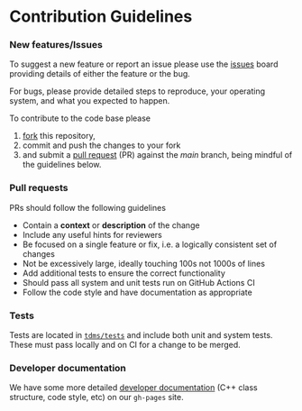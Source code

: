 # Contribution Guidelines

### New features/Issues

To suggest a new feature or report an issue please use the 
[issues](https://github.com/UCL/TDMS/issues) board providing details of either 
the feature or the bug.

For bugs, please provide detailed steps to reproduce, your operating system, and what you expected to happen.

To contribute to the code base please
1. [fork](https://docs.github.com/en/get-started/quickstart/fork-a-repo)
this repository,
2. commit and push the changes to your fork
3. and submit a [pull request](https://docs.github.com/en/pull-requests/collaborating-with-pull-requests/proposing-changes-to-your-work-with-pull-requests/creating-a-pull-request) (PR) against the _main_ branch, being mindful of the guidelines below.

### Pull requests

PRs should follow the following guidelines

- Contain a **context** or **description** of the change
- Include any useful hints for reviewers
- Be focused on a single feature or fix, i.e. a logically consistent set of changes
- Not be excessively large, ideally touching 100s not 1000s of lines
- Add additional tests to ensure the correct functionality
- Should pass all system and unit tests run on GitHub Actions CI
- Follow the code style and have documentation as appropriate

### Tests

Tests are located in [`tdms/tests`](./tdms/tests) and include both unit and system tests. These
must pass locally and on CI for a change to be merged.

### Developer documentation

We have some more detailed [developer documentation](https://github-pages.ucl.ac.uk/TDMS) (C++ class structure, code style, etc) on our `gh-pages` site.
